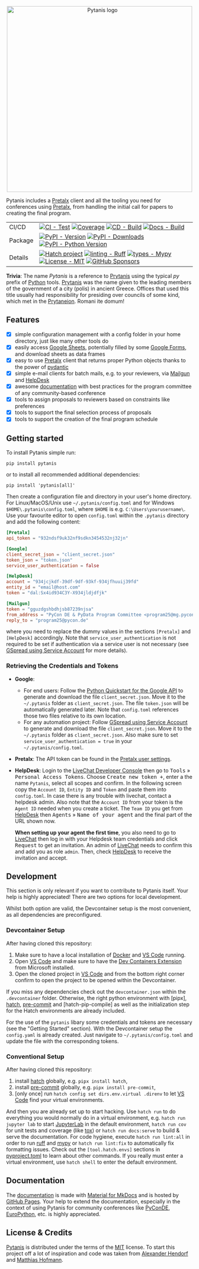 <div align="center">

<img src="https://raw.githubusercontent.com/pioneershub/pytanis/main/docs/assets/images/logo.svg" alt="Pytanis logo" width="500" role="img">
</div>

Pytanis includes a [Pretalx] client and all the tooling you need for conferences using [Pretalx], from handling the initial call for papers to creating the final program.
<br/>

|         |                                                                                                                                                                                                                                                                                                                                                                                                                                                                                                                                                                                                                                                                                                                                                                                                                                                 |
|---------|-------------------------------------------------------------------------------------------------------------------------------------------------------------------------------------------------------------------------------------------------------------------------------------------------------------------------------------------------------------------------------------------------------------------------------------------------------------------------------------------------------------------------------------------------------------------------------------------------------------------------------------------------------------------------------------------------------------------------------------------------------------------------------------------------------------------------------------------------|
| CI/CD   | [![CI - Test](https://github.com/pioneershub/pytanis/actions/workflows/run-tests.yml/badge.svg)](https://github.com/pioneershub/pytanis/actions/workflows/run-tests.yml) [![Coverage](https://img.shields.io/coveralls/github/pioneershub/pytanis/main.svg?logo=coveralls&label=Coverage)](https://coveralls.io/r/pioneershub/pytanis) [![CD - Build](https://github.com/pioneershub/pytanis/actions/workflows/publish-pkg.yml/badge.svg)](https://github.com/pioneershub/pytanis/actions/workflows/publish-pkg.yml) [![Docs - Build](https://github.com/pioneershub/pytanis/actions/workflows/build-rel-docs.yml/badge.svg)](https://github.com/pioneershub/pytanis/actions/workflows/build-rel-docs.yml)                                                                                                            |
| Package | [![PyPI - Version](https://img.shields.io/pypi/v/pytanis.svg?logo=pypi&label=PyPI&logoColor=gold)](https://pypi.org/project/pytanis/) [![PyPI - Downloads](https://img.shields.io/pypi/dm/pytanis.svg?color=blue&label=Downloads&logo=pypi&logoColor=gold)](https://pepy.tech/project/pytanis) [![PyPI - Python Version](https://img.shields.io/pypi/pyversions/pytanis.svg?logo=python&label=Python&logoColor=gold)](https://pypi.org/project/pytanis/)                                                                                                                                                                                                                                                                                                                                                                                        |
| Details | [![Hatch project](https://img.shields.io/badge/%F0%9F%A5%9A-Hatch-4051b5.svg)](https://github.com/pypa/hatch) [![linting - Ruff](https://img.shields.io/endpoint?url=https://raw.githubusercontent.com/astral-sh/ruff/main/assets/badge/v2.json)](https://github.com/charliermarsh/ruff) [![types - Mypy](https://img.shields.io/badge/Types-Mypy-blue.svg)](https://github.com/python/mypy) [![License - MIT](https://img.shields.io/badge/License-MIT-9400d3.svg)](https://spdx.org/licenses/) [![GitHub Sponsors](https://img.shields.io/static/v1?label=Sponsor&message=%E2%9D%A4&logo=GitHub&color=ff69b4)](https://github.com/sponsors/pioneershub) |

**Trivia**: The name *Pytanis* is a reference to [Prytanis] using the typical *py* prefix of [Python] tools. [Prytanis]
was the name given  to the leading members of the government of a city (polis) in ancient Greece. Offices that used this
title usually had responsibility for presiding over councils of some kind, which met in the [Prytaneion]. Romani ite domum!

## Features

- [x] simple configuration management with a config folder in your home directory, just like many other tools do
- [x] easily access [Google Sheets], potentially filled by some [Google Forms], and download sheets as data frames
- [x] easy to use [Pretalx] client that returns proper Python objects thanks to the power of [pydantic]
- [x] simple e-mail clients for batch mails, e.g. to your reviewers, via [Mailgun] and [HelpDesk]
- [x] awesome [documentation] with best practices for the program committee of any community-based conference
- [x] tools to assign proposals to reviewers based on constraints like preferences
- [x] tools to support the final selection process of proposals
- [x] tools to support the creation of the final program schedule

## Getting started

To install Pytanis simple run:

```commandline
pip install pytanis
```

or to install all recommended additional dependencies:

```commandline
pip install 'pytanis[all]'
```

Then create a configuration file and directory in your user's home directory. For Linux/MacOS/Unix use
`~/.pytanis/config.toml` and for Windows `$HOME\.pytanis\config.toml`, where `$HOME` is e.g. `C:\Users\yourusername\`.
Use your favourite editor to open `config.toml` within the `.pytanis` directory and add the following content:

```toml
[Pretalx]
api_token = "932ndsf9uk32nf9sdkn3454532nj32jn"

[Google]
client_secret_json = "client_secret.json"
token_json = "token.json"
service_user_authentication = false

[HelpDesk]
account = "934jcjkdf-39df-9df-93kf-934jfhuuij39fd"
entity_id = "email@host.com"
token = "dal:Sx4id934C3Y-X934jldjdfjk"

[Mailgun]
token = "gguzdgshbdhjsb87239njsa"
from_address = "PyCon DE & PyData Program Committee <program25@mg.pycon.de>"
reply_to = "program25@pycon.de"
```

where you need to replace the dummy values in the sections `[Pretalx]` and `[HelpDesk]` accordingly. Note that `service_user_authentication` is not required to be set if authentication via a service user is not necessary (see [GSpread using Service Account] for more details).

### Retrieving the Credentials and Tokens

- **Google**:
  - For end users: Follow the [Python Quickstart for the Google API] to generate and download the file `client_secret.json`.
Move it to the `~/.pytanis` folder as `client_secret.json`. The file `token.json` will be automatically generated
later. Note that `config.toml` references those two files relative to its own location.
  - For any automation project: Follow [GSpread using Service Account] to generate and download the file `client_secret.json`.
Move it to the `~/.pytanis` folder as `client_secret.json`. Also make sure to set `service_user_authentication = true` in your `~/.pytanis/config.toml`.
- **Pretalx**: The API token can be found in the [Pretalx user settings].
- **HelpDesk**: Login to the [LiveChat Developer Console] then go to <kbd>Tools</kbd> » <kbd>Personal Access Tokens</kbd>.
  Choose <kbd>Create new token +</kbd>, enter a the name `Pytanis`, select all scopes and confirm. In the following screen
  copy the `Account ID`, `Entity ID` and `Token` and paste them into `config.toml`.
  In case there is any trouble with livechat, contact a helpdesk admin. Also note that the `Account ID` from your token is
  the `Agent ID` needed when you create a ticket. The `Team ID` you get from [HelpDesk] then <kbd>Agents</kbd> »
  <kbd>Name of your agent</kbd> and the final part of the URL shown now.

  **When setting up your agent the first time**,
  you also need to go to [LiveChat] then log in with your Helpdesk team credentials and click <kbd>Request</kbd> to get an invitation.
  An admin of [LiveChat] needs to confirm this and add you as role `admin`. Then, check [HelpDesk] to receive the invitation
  and accept.

## Development

This section is only relevant if you want to contribute to Pytanis itself. Your help is highly appreciated! There are two options for local development.

Whilst both option are valid, the Devcontainer setup is the most convenient, as all dependencies are preconfigured.

### Devcontainer Setup

After having cloned this repository:

1. Make sure to have a local installation of [Docker] and [VS Code] running.
2. Open [VS Code] and make sure to have the [Dev Containers Extension] from Microsoft installed.
3. Open the cloned project in [VS Code] and from the bottom right corner confirm to open the project to be opened within the Devcontainer.

If you miss any dependencies check out the `devcontainer.json` within the `.devcontainer` folder. Otherwise, the right python environment with [pipx], [hatch], [pre-commit] and [hatch-pip-compile] as well as the initialization step for the Hatch environments are already included.

For the use of the `pytanis` libary some credentials and tokens are necessary (see the "Getting Started" section). With the Devcontainer setup the `config.yaml` is already created. Just navigate to `~/.pytanis/config.toml` and update the file with the corresponding tokens.

### Conventional Setup

After having cloned this repository:

1. install [hatch] globally, e.g. `pipx install hatch`,
2. install [pre-commit] globally, e.g. `pipx install pre-commit`,
3. \[only once\] run `hatch config set dirs.env.virtual .direnv`  to let [VS Code] find your virtual environments.


And then you are already set up to start hacking. Use `hatch run` to do everything you would normally do in a virtual
environment, e.g. `hatch run jupyter lab` to start [JupyterLab] in the default environment, `hatch run cov` for unit tests
and coverage (like [tox]) or `hatch run docs:serve` to build & serve the documentation. For code hygiene, execute `hatch run lint:all`
in order to run [ruff] and [mypy] or `hatch run lint:fix` to automatically fix formatting issues.
Check out the `[tool.hatch.envs]` sections  in [pyproject.toml](pyproject.toml) to learn about other commands.
If you really must enter a virtual environment, use `hatch shell` to enter the default environment.

## Documentation

The [documentation] is made with [Material for MkDocs] and is hosted by [GitHub Pages]. Your help to extend the
documentation, especially in the context of using Pytanis for community conferences like [PyConDE], [EuroPython], etc.
is highly appreciated.

## License & Credits

[Pytanis] is distributed under the terms of the [MIT](https://spdx.org/licenses/MIT.html) license.
To start this project off a lot of inspiration and code was taken from [Alexander Hendorf] and [Matthias Hofmann].

[Pytanis]: https://pioneershub.github.io/pytanis/
[Python]: https://www.python.org/
[Pretalx]: https://pretalx.com/
[hatch]: https://hatch.pypa.io/
[pre-commit]: https://pre-commit.com/
[Prytanis]: https://en.wikipedia.org/wiki/Prytaneis
[Prytaneion]: https://en.wikipedia.org/wiki/Prytaneion
[Python Quickstart for the Google API]: https://developers.google.com/sheets/api/quickstart/python
[GSpread using Service Account]: https://docs.gspread.org/en/v5.12.4/oauth2.html#for-bots-using-service-account
[Pretalx user settings]: https://pretalx.com/orga/me
[documentation]: https://pioneershub.github.io/pytanis/
[Alexander Hendorf]: https://github.com/alanderex
[Matthias Hofmann]: https://github.com/mj-hofmann
[Google Forms]: https://www.google.com/forms/about/
[Google Sheets]: https://www.google.com/sheets/about/
[pydantic]: https://docs.pydantic.dev/
[HelpDesk]: https://www.helpdesk.com/
[Material for MkDocs]: https://github.com/squidfunk/mkdocs-material
[GitHub Pages]: https://docs.github.com/en/pages
[PyConDE]: https://pycon.de/
[EuroPython]: https://europython.eu/
[LiveChat Developer Console]: https://platform.text.com/console/
[JupyterLab]: https://jupyter.org/
[tox]: https://tox.wiki/
[mypy]: https://mypy-lang.org/
[ruff]: https://github.com/astral-sh/ruff
[VS Code]: https://code.visualstudio.com/
[LiveChat]: https://www.livechat.com/
[Docker]: https://www.docker.com/
[Dev Containers Extension]: https://marketplace.visualstudio.com/items?itemName=ms-vscode-remote.remote-containers
[Mailgun]: https://www.mailgun.com/

